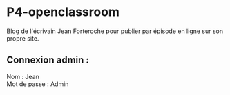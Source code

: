 # P4-openclassroom
Blog de l'écrivain Jean Forteroche pour publier par épisode en ligne sur son propre site.

## Connexion admin :
Nom : Jean </br>
Mot de passe : Admin
